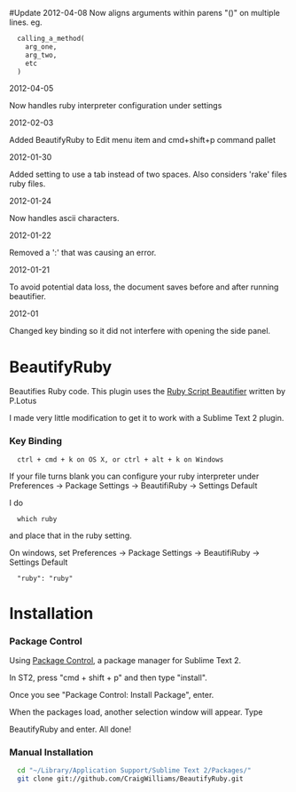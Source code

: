 #Update
  2012-04-08
  Now aligns arguments within parens "()" on multiple lines.
  eg.

  ```ruby
    calling_a_method(
      arg_one,
      arg_two,
      etc
    )
  ```

  2012-04-05

  Now handles ruby interpreter configuration under settings

  2012-02-03

  Added BeautifyRuby to Edit menu item and cmd+shift+p command pallet

  2012-01-30

  Added setting to use a tab instead of two spaces. Also considers 'rake' files ruby files.

  2012-01-24

  Now handles ascii characters.

  2012-01-22

  Removed a ':' that was causing an error.

  2012-01-21

  To avoid potential data loss, the document saves before and after running beautifier.

  2012-01

  Changed key binding so it did not interfere with opening the side panel.

# BeautifyRuby

Beautifies Ruby code. This plugin uses the [Ruby Script Beautifier](http://www.arachnoid.com/ruby/rubyBeautifier.html) written by P.Lotus

I made very little modification to get it to work with a Sublime Text 2 plugin.

### Key Binding

```
  ctrl + cmd + k on OS X, or ctrl + alt + k on Windows
```

If your file turns blank you can configure your ruby interpreter under Preferences -> Package Settings -> BeautifiRuby -> Settings Default

I do

```
  which ruby
```

and place that in the ruby setting.

On windows, set Preferences -> Package Settings -> BeautifiRuby -> Settings Default

```
  "ruby": "ruby"
```

# Installation

### Package Control
Using [Package Control](http://wbond.net/sublime_packages/package_control), a
package manager for Sublime Text 2.

In ST2, press "cmd + shift + p" and then type "install".

Once you see "Package Control: Install Package", enter.

When the packages load, another selection window will appear. Type

BeautifyRuby and enter. All done!

### Manual Installation

```bash
  cd "~/Library/Application Support/Sublime Text 2/Packages/"
  git clone git://github.com/CraigWilliams/BeautifyRuby.git
```
